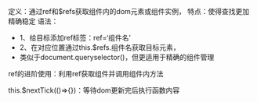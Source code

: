 定义：通过ref和$refs获取组件内的dom元素或组件实例，
特点：使得查找更加精确稳定
语法：
- 1、给目标添加ref标签：ref=‘组件名’
- 2、在对应位置通过this.$refs.组件名获取目标元素，
- 类似于document.queryselector()，但更适用于精确的组件管理

ref的进阶使用：利用ref获取组件并调用组件内方法

this.$nextTick(()=>{})：等待dom更新完后执行函数内容